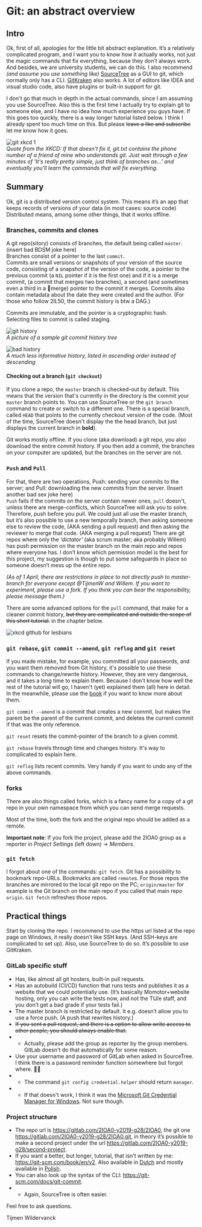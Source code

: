 # Git: an abstract overview

## Intro

Ok, first of all, apologies for the little bit abstract explanation. It’s a relatively complicated program, and I want you to know how it actually works, not just the magic commands that fix everything, because they don’t always work. And besides, we are university students, we can do this.
I also recommend _(and assume you use something like)_ [SourceTree](https://www.sourcetreeapp.com/) as a GUI to git, which normally only has a CLI. [GitKraken](https://www.gitkraken.com/) also works. A lot of editors like IDEA and visual studio code, also have plugins or built-in support for git.

I don't go that much in depth in the actual commands, since I am assuming you use SourceTree. Also this is the first time I actually try to explain git to someone else, and I have no idea how much experience you guys have. If this goes too quickly, there is a way longer tutorial listed below. I think I already spent too much time on this. But please ~~leave a like and subscribe~~ let me know how it goes.  

![git xkcd 1](https://imgs.xkcd.com/comics/git.png)  
_Quote from the XKCD: If that doesn't fix it, git.txt contains the phone number of a friend of mine who understands git. Just wait through a few minutes of 'It's really pretty simple, just think of branches as...' and eventually you'll learn the commands that will fix everything._

## Summary

Ok, git is a distributed version control system. This means it’s an app that keeps records of versions of your data (in most cases: source code) Distributed means, among some other things, that it works offline.  

### Branches, commits and clones

A git repo(sitory) consists of branches, the default being called ```master```. (insert bad BDSM joke here)  
Branches consist of a pointer to the last `commit`.  
Commits are small versions or snapshots of your version of the source code, consisting of a snapshot of the version of the code, a pointer to the previous commit (a ```NIL``` pointer if it is the first one) and if it is a merge commit, (a commit that merges two branches), a second (and sometimes even a third in a 🐙merge) pointer to the commit it merges. Commits also contain metadata about the date they were created and the author. (For those who follow 2IL50, the commit history is btw a DAG.)

Commits are immutable, and the pointer is a cryptographic hash.  
Selecting files to commit is called staging.

![git history](https://i.stack.imgur.com/DOXN0.png)  
_A picture of a sample git commit history tree_

![bad history](https://imgs.xkcd.com/comics/git_commit.png)  
_A much less informative history, listed in ascending order instead of descending_

#### Checking out a branch (`git checkout`)

If you clone a repo, the `master` branch is checked-out by default. This means that the version that's currently in the directory is the commit your `master` branch points to. You can use SourceTree or the `git branch` command to create or switch to a different one. There is a special branch, called `HEAD` that points to the currently checkout version of the code. (Most of the time, SourceTree doesn't display the the head branch, but just displays the current branch in **bold**).

Git works mostly offline. If you clone (aka download) a git repo, you also download the entire commit history. If you then add a commit, the branches on your computer are updated, but the branches on the server are not.  

### `Push` and `Pull`

For that, there are two operations, Push: sending your commits to the server; and Pull: downloading the new commits from the server. (Insert another bad sex joke here)  
`Push` fails if the commits on the server contain newer ones, `pull` doesn't, unless there are merge-conflicts, which SourceTree will ask you to solve. Therefore, push before you pull.
We could just all use the master branch, but it’s also possible to use a new temporally branch, then asking someone else to review the code, (AKA sending a pull request) and then asking the reviewer to merge that code. (AKA merging a pull request) There are git repos where only the _‘dictator’_ (aka scrum master; aka probably Willem) has push permission on the master branch on the main repo and repos where everyone has. I don’t know which permission model is the best for this project, my suggestion is though to put some safeguards in place so someone doesn’t mess up the entire repo.  

_(As of 1 April, there are restrictions in place to not directly push to master-branch for everyone except @TijmenW and Willem. If you want to experiment, please use a fork. If you think you can bear the responsibility, please message them.)_

There are some advanced options for the `pull` command, that make for a cleaner commit history, ~~but they are complicated and outside the scope of this short tutorial.~~ in the chapter below.

![xkcd github for lesbians](https://imgs.xkcd.com/comics/branding.png)

### `git rebase`, `git commit --amend`, `git reflog` and `git reset`

If you made mistake, for example, you committed all your passwords, and you want them removed from Git history, it's possible to use these commands to change/rewrite history. However, they are very dangerous, and it takes a long time to explain them. Because I don't know how well the rest of the tutorial will go, I haven't (yet) explained them (all) here in detail. In the meanwhile, please use the [book](https://git-scm.com/book/en/v2) if you want to know more about them.

`git commit --amend` is a commit that creates a new commit, but makes the parent be the parent of the current commit, and deletes the current commit if that was the only reference.  

`git reset` resets the commit-pointer of the branch to a given commit.

`git rebase` travels through time and changes history. It's way to complicated to explain here.

`git reflog` lists recent commits. Very handy if you want to undo any of the above commands.

### forks

There are also things called forks, which is a fancy name for a copy of a git repo in your own namespace from which you can send merge requests.

Most of the time, both the fork and the original repo should be added as a remote.

**Important note**: If you fork the project, please add the 2IOA0 group as a reporter in _Project Settings_ (left down) → _Members_.

### `git fetch`

I forgot about one of the commands: ```git fetch```. Git has a possibility to bookmark repo-URLs. Bookmarks are called `remote`s. For those repos the branches are mirrored to the local git repo on the PC; ```origin/master``` for example is the Git branch on the main repo if you called that main repo ```origin```. ```Git fetch``` refreshes those repos.

## Practical things

Start by cloning the repo. I recommend to use the https url listed at the repo page on Windows, it really doesn’t like SSH keys. (And SSH-keys are complicated to set up). Also, use SourceTree to do so.
It’s possible to use GitKraken.  

### GitLab specific stuff

* Has, like almost all git hosters, built-in pull requests.  
* Has an autobuild (CI/CD) function that runs tests and publishes it as a website that we could potentially use. (It’s basically Momotor+website hosting, only you can write the tests now, and not the TU/e staff, and you don’t get a bad grade if your tests fail.)  
* The master branch is restricted by default. It e.g. doesn’t allow you to use a force push. (A push that rewrites history.)  
* ~~If you sent a pull request, and there is a option to allow write access to other people, you should always enable that.~~
* * Actually, please add the group as reporter by the group members. GitLab doesn't do that automatically for some reason.
* Use your username and password of GitLab when asked in SourceTree. I think there is a password reminder function somewhere but forgot where. 🤷‍♂️
* * The command `git config credential.helper` should return `manager`. 
* * If that doesn't work, I think it was the [Microsoft Git Credential Manager for Windows](https://github.com/Microsoft/Git-Credential-Manager-for-Windows). Not sure though.

### Project structure

* The repo url is <https://gitlab.com/2IOA0-y2019-g28/2IOA0>, the git one <https://gitlab.com/2IOA0-y2019-g28/2IOA0.git>, in theory it’s possible to make a second project under the url <https://gitlab.com/2IOA0-y2019-g28/second-project>.  
* If you want a better, but longer, tutorial, that isn't written by me: <https://git-scm.com/book/en/v2>.  Also available in [Dutch](https://git-scm.com/book/nl/v2) and mostly available in [Polish](https://git-scm.com/book/pl/v2).
* You can also look up the syntax of the CLI: <https://git-scm.com/docs/git-commit>.  
* * Again, SourceTree is often easier.

Feel free to ask questions.

Tijmen Wildervanck
